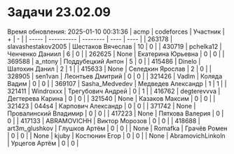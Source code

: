 # Задачи 23.02.09
Время обновления: 2025-01-10 00:31:36
| acmp  | codeforces | Участник | +    | -    |
| ----- | ---------- | -------- | ---- | ---- |
| 263178 | slavashestakov2005 | Шестаков Вячеслав | 10 | 0 |
| 430719 | pchelka12 | Ченченко Даниил | 6 | 0 |
| 262625 | None | Екатерина Юрьевна | 0 | 0 |
| 369588 | a_ntony | Поддубецкий Антон | 5 | 0 |
| 415486 | Dinelo | Шатохин Данил | 2 | 1 |
| 415633 | None | Селедкин Ярослав | 2 | 0 |
| 328905 | sen1van | Леонтьев Дмитрий | 0 | 0 |
| 321426 | Vadlm | Коляда Вадим | 0 | 0 |
| 369107 | Sasha_Medvedev | Медведев Александр | 1 | 1 |
| 321411 | Windroxxx | Трегубович Андрей | 0 | 1 |
| 416762 | degterevvva | Дегтерева Карина | 0 | 0 |
| 321540 | None | Казаков Максим | 0 | 0 |
| 321423 | 044s4 | Карпович Александр | 0 | 0 |
| 371742 | None | Провалинский Владимир | 0 | 0 |
| 417223 | None | Пяткова Валерия | 0 | 0 |
| 417133 | ABRAMOVICHH | Виктор Морозов | 0 | 0 |
| 418688 | art3m_glushkov | Глушков Артём | 0 | 0 |
| None | Romafka | Грачёв Ромен | 0 | 0 |
| None | kjuby | Костюнин Егор | 0 | 0 |
| None | AbramovichLinkoln | Урцегов Артём | 0 | 0 |
